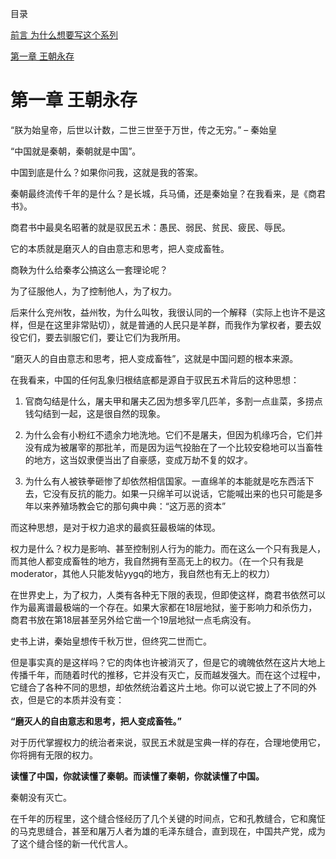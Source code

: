 目录

[前言 为什么想要写这个系列]()

[第一章 王朝永存]()


# 第一章 王朝永存
“朕为始皇帝，后世以计数，二世三世至于万世，传之无穷。” – 秦始皇

“中国就是秦朝，秦朝就是中国”。

中国到底是什么？如果你问我，这就是我的答案。

秦朝最终流传千年的是什么？是长城，兵马俑，还是秦始皇？在我看来，是《商君书》。

商君书中最臭名昭著的就是驭民五术：愚民、弱民、贫民、疲民、辱民。

它的本质就是磨灭人的自由意志和思考，把人变成畜牲。

商鞅为什么给秦孝公搞这么一套理论呢？

为了征服他人，为了控制他人，为了权力。

后来什么兖州牧，益州牧，为什么叫牧，我很认同的一个解释（实际上也许不是这样，但是在这里非常贴切），就是普通的人民只是羊群，而我作为掌权者，要去奴役它们，要去驯服它们，要让它们为我所用。

“磨灭人的自由意志和思考，把人变成畜牲”，这就是中国问题的根本来源。

在我看来，中国的任何乱象归根结底都是源自于驭民五术背后的这种思想：

1. 官商勾结是什么，屠夫甲和屠夫乙因为想多宰几匹羊，多割一点韭菜，多捞点钱勾结到一起，这是很自然的现象。

2. 为什么会有小粉红不遗余力地洗地。它们不是屠夫，但因为机缘巧合，它们并没有成为被屠宰的那批羊，而是因为运气投胎在了一个比较安稳地可以当畜牲的地方，这当奴隶便当出了自豪感，变成万劫不复的奴才。

3. 为什么有人被铁拳砸惨了却依然相信国家。一直绵羊的本能就是吃东西活下去，它没有反抗的能力。如果一只绵羊可以说话，它能喊出来的也只可能是多年以来养殖场教会它的那句典中典：“这万恶的资本”

而这种思想，是对于权力追求的最疯狂最极端的体现。

权力是什么？权力是影响、甚至控制别人行为的能力。而在这么一个只有我是人，而其他人都变成畜牲的地方，我自然拥有至高无上的权力。（在一个只有我是moderator，其他人只能发帖yygq的地方，我自然也有无上的权力）

在世界史上，为了权力，人类有各种无下限的表现，但即使这样，商君书依然可以作为最离谱最极端的一个存在。如果大家都在18层地狱，鉴于影响力和杀伤力，商君书放在第18层甚至另外给它凿一个19层地狱一点毛病没有。

史书上讲，秦始皇想传千秋万世，但终究二世而亡。

但是事实真的是这样吗？它的肉体也许被消灭了，但是它的魂魄依然在这片大地上传播千年，而随着时代的推移，它并没有灭亡，反而越发强大。而在这个过程中，它缝合了各种不同的思想，却依然统治着这片土地。你可以说它披上了不同的外衣，但是它的本质并没有变：

**“磨灭人的自由意志和思考，把人变成畜牲。”**

对于历代掌握权力的统治者来说，驭民五术就是宝典一样的存在，合理地使用它，你将拥有无限的权力。

**读懂了中国，你就读懂了秦朝。而读懂了秦朝，你就读懂了中国。**

秦朝没有灭亡。

在千年的历程里，这个缝合怪经历了几个关键的时间点，它和孔教缝合，它和魔怔的马克思缝合，甚至和屠万人者为雄的毛泽东缝合，直到现在，中国共产党，成为了这个缝合怪的新一代代言人。

